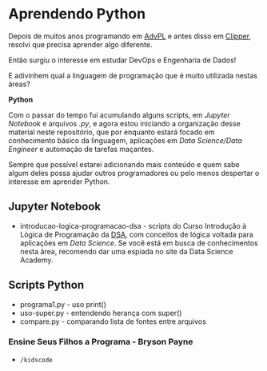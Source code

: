 # Aprendendo Python

Depois de muitos anos programando em [AdvPL](https://tdn.totvs.com/display/tec/AdvPL) e antes disso em [Clipper](https://en.wikipedia.org/wiki/Clipper_(programming_language)), resolvi que precisa aprender algo diferente.

Então surgiu o interesse em estudar DevOps e Engenharia de Dados!

E adivinhem qual a linguagem de programação que é muito utilizada nestas áreas? 

**Python**

Com o passar do tempo fui acumulando alguns scripts, em *Jupyter Notebook* e arquivos *.py*, e agora estou iniciando a organização desse material neste repositório, que por enquanto estará focado em conhecimento básico da linguagem, aplicações em *Data Science/Data Engineer* e automação de tarefas maçantes.

Sempre que possível estarei adicionando mais conteúdo e quem sabe algum deles possa ajudar outros programadores ou pelo menos despertar o interesse em aprender Python.

## Jupyter Notebook

* introducao-logica-programacao-dsa - scripts do Curso Introdução à Lógica de Programação da [DSA](https://www.datascienceacademy.com.br), com conceitos de lógica voltada para aplicações em *Data Science*. Se você está em busca de conhecimentos nesta área, recomendo dar uma espiada no site da Data Science Academy.

## Scripts Python

* programa1.py - uso print()
* uso-super.py - entendendo herança com super()
* compare.py - comparando lista de fontes entre arquivos

### Ensine Seus Filhos a Programa - Bryson Payne
  * `/kidscode`



